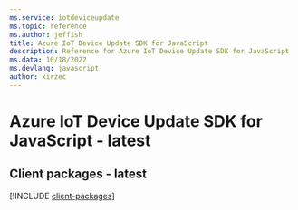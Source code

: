 ```yaml
---
ms.service: iotdeviceupdate
ms.topic: reference
ms.author: jeffish
title: Azure IoT Device Update SDK for JavaScript
description: Reference for Azure IoT Device Update SDK for JavaScript
ms.data: 10/18/2022
ms.devlang: javascript
author: xirzec
---
```

# Azure IoT Device Update SDK for JavaScript - latest

## Client packages - latest
[!INCLUDE [client-packages](iot-device-update-client-index.md)]